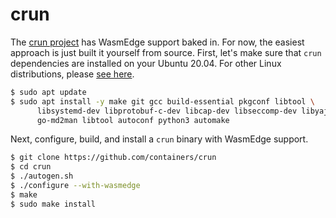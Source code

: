# crun

The [crun project](https://github.com/containers/crun) has WasmEdge support baked in.
For now, the easiest approach is just built it yourself from source. First, let's make sure that `crun` dependencies are installed on your Ubuntu 20.04.
For other Linux distributions, please [see here](https://github.com/containers/crun#readme).

```bash
$ sudo apt update
$ sudo apt install -y make git gcc build-essential pkgconf libtool \
      libsystemd-dev libprotobuf-c-dev libcap-dev libseccomp-dev libyajl-dev \
      go-md2man libtool autoconf python3 automake
```

Next, configure, build, and install a `crun` binary with WasmEdge support.

```bash
$ git clone https://github.com/containers/crun
$ cd crun
$ ./autogen.sh
$ ./configure --with-wasmedge
$ make
$ sudo make install
```
